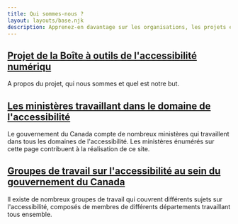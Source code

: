 ```yaml
---
title: Qui sommes-nous ?
layout: layouts/base.njk
description: Apprenez-en davantage sur les organisations, les projets et les personnes qui travaillent sur l'accessibilité au sein du gouvernement du Canada.
---
```


<div class="row wb-eqht">
	<div class="col-md-6">
		<h2 class="h3"><a href="./dat">Projet de la Boîte à outils de l'accessibilité numériqu</a></h2>
A propos du projet, qui nous sommes et quel est notre but.
	</div>
	<div class="col-md-6">
		<h2 class="h3"><a href="./organizations">Les ministères travaillant dans le domaine de l'accessibilité</a></h2>
Le gouvernement du Canada compte de nombreux ministères qui travaillent dans tous les domaines de l'accessibilité. Les ministères énumérés sur cette page contribuent à la réalisation de ce site.
	</div>
	<div class="col-md-6">
		<h2 class="h3"><a href="./workinggroups">Groupes de travail sur l'accessibilité au sein du gouvernement du Canada</a></h2>
Il existe de nombreux groupes de travail qui couvrent différents sujets sur l'accessibilité, composés de membres de différents départements travaillant tous ensemble.
	</div>
</div>
